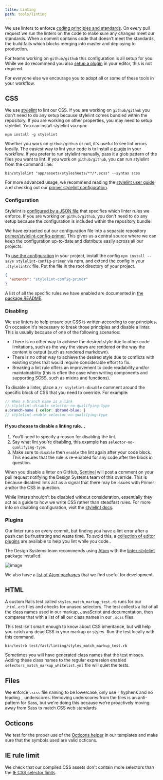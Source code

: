 ```yaml
---
title: Linting
path: tools/linting
---
```


We use linters to enforce [coding principles and standards](/css/principles). On every pull request we run the linters on the code to make sure any changes meet our standards. When a commit contains code that doesn't meet the standards, the build fails which blocks merging into master and deploying to production.

For teams working on `github/github` this configuration is all setup for you. While we do recommend you also [setup a plugin](#plugins) in your editor, this is not required.

For everyone else we encourage you to adopt all or some of these tools in your workflow.

 

## CSS

We use [stylelint](http://stylelint.io/) to lint our CSS. If you are working on `github/github` you don't need to do any setup because stylelint comes bundled within the repository. If you are working on other properties, you may need to setup stylelint. You can install stylelint via npm:

```
npm install -g stylelint
```

Whether you work on `github/github` or not, it's useful to see lint errors locally. The easiest way to lint your code is to install a [plugin](#plugins) in your workflow. If you prefer to run stylelint manually, pass it a glob pattern of the files you want to lint. If you work on `github/github`, you can run stylelint from the command line:

```
bin/stylelint "app/assets/stylesheets/**/*.scss" --syntax scss
```

For more advanced usage, we recommend reading the [stylelint user guide](http://stylelint.io/user-guide/) and checking out our [primer stylelint configuration](https://github.com/primer/stylelint-config-primer).

### Configuration

Stylelint is [configured by a JSON file](http://stylelint.io/user-guide/configuration/) that specifies which linter rules we enforce. If you are working on `github/github`, you don't need to do any setup because the configuration is included within the repository bundle.

We have extracted out our configuration file into a separate repository [primer/stylelint-config-primer](https://github.com/primer/stylelint-config-primer). This gives us a central source where we can keep the configuration up-to-date and distribute easily across all our projects.

To [use the configuration](https://github.com/primer/stylelint-config-primer#usage) in your project, install the config `npm install --save stylelint-config-primer` via npm, and extend the config in your `.stylelintrc` file. Put the file in the root directory of your project.

```json
{
  "extends": "stylelint-config-primer"
}
```

A list of all the specific rules we have enabled are documented in [the package README](https://github.com/primer/stylelint-config-primer#documentation).

### Disabling

We use linters to help ensure our CSS is written according to our principles. On occasion it's necessary to break those principles and disable a linter. This is usually because of one of the following scenarios:

- There is no other way to achieve the desired style due to other code limitations, such as the way the views are rendered or the way the content is output (such as rendered markdown).
- There is no other way to achieve the desired style due to conflicts with existing styles that would require considerable effort to fix.
- Breaking a lint rule offers an improvement to code readability and/or maintainability (this is often the case when writing components and supporting SCSS, such as mixins and functions).

To disable a linter, place a `// stylelint-disable` comment around the specific block of CSS that you need to override. For example:

```scss
// When a branch name is a link
// stylelint-disable selector-no-qualifying-type
a.branch-name { color: $brand-blue; }
// stylelint-enable selector-no-qualifying-type
```

#### If you choose to disable a linting rule...

1. You'll need to specify a reason for disabling the lint.
2. Say what lint you're disabling, this example has `selector-no-qualifying-type`.
3. Make sure to `disable` then `enable` the lint again after your code block. This ensures that the rule is re-enabled for any code after the block in question.

When you disable a linter on GitHub, [Sentinel](https://github.com/github/sentinel) will post a comment on your pull request notifying the Design Systems team of this override. This is because disabled lints act as a signal that there may be issues with Primer and/or the CSS in question.

While linters shouldn't be disabled without consideration, essentially they act as a guide to how we write CSS rather than steadfast rules. For more info on disabling configuration, visit the [stylelint docs](http://stylelint.io/user-guide/configuration/#turning-rules-off-from-within-your-css).

### Plugins

Our linter runs on every commit, but finding you have a lint error after a push can be frustrating and waste time. To avoid this, a [collection of editor plugins](http://stylelint.io/user-guide/complementary-tools/) are available to help you lint while you code..

The Design Systems team recommends using [Atom](https://atom.io/) with the  [linter-stylelint](https://github.com/AtomLinter/linter-stylelint) package installed.

![image](https://cloud.githubusercontent.com/assets/54012/21456489/6a10b370-c8f6-11e6-9199-bb3709e79794.png)

We also have a [list of Atom packages](/css/tools/atom-packages) that we find useful for development.

## HTML

A custom Rails test called `styles_match_markup_test.rb` runs for our `.html.erb` files and checks for unused selectors. The test collects a list of all the class names used in our markup, JavaScript and documentation, then compares that with a list of all our class names in our `.scss` files.

This test isn't smart enough to know about CSS inheritance, but will help you catch any dead CSS in your markup or styles. Run the test locally with this command.

```
bin/testrb test/fast/linting/styles_match_markup_test.rb
```

Sometimes you will have generated class names that the test misses. Adding these class names to the regular expression enabled `selectors_match_markup_whitelist.yml` file will quiet the tests.

## Files

We enforce `.scss` file naming to be lowercase, only use `-` hyphens and no leading `_` underscores. Removing underscores from the files is an anti-pattern for Sass, but we're doing this because we're proactively moving away from Sass to match CSS web standards.

## Octicons

We test for the proper use of the [Octicons helper](https://github.com/primer/octicons/tree/master/lib/octicons_helper#readme) in our templates and make sure that the symbols used are valid octicons.

## IE rule limit

We check that our compiled CSS assets don't contain more selectors than the [IE CSS selector limits](https://blogs.msdn.microsoft.com/ieinternals/2011/05/14/stylesheet-limits-in-internet-explorer/).
